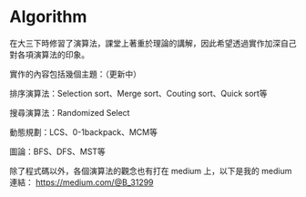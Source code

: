 
# Algorithm

在大三下時修習了演算法，課堂上著重於理論的講解，因此希望透過實作加深自己對各項演算法的印象。


實作的內容包括幾個主題：（更新中）


排序演算法：Selection sort、Merge sort、Couting sort、Quick sort等


搜尋演算法：Randomized Select


動態規劃：LCS、0-1backpack、MCM等


圖論：BFS、DFS、MST等

除了程式碼以外，各個演算法的觀念也有打在 medium 上，以下是我的 medium 連結：
https://medium.com/@B_31299
























 




